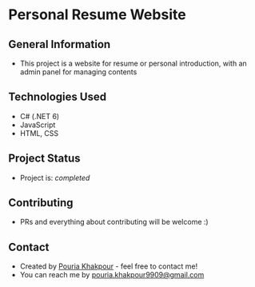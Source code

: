 # Personal Resume Website

## General Information
- This project is a website for resume or personal introduction, with an admin panel for managing contents

## Technologies Used
- C# (.NET 6)
- JavaScript
- HTML, CSS

## Project Status
- Project is: _completed_

## Contributing
- PRs and everything about contributing will be welcome :)

## Contact
- Created by [Pouria Khakpour](https://github.com/0ne-zero) - feel free to contact me!
- You can reach me by pouria.khakpour9909@gmail.com
